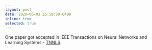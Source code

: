 ```yaml
---
layout: post
date: 2020-06-01 15:59:00-0400
inline: true
selected: true
---
```


One paper got accepted in IEEE Transactions on Neural Networks and Learning Systems - [TNNLS](https://cis.ieee.org/publications/t-neural-networks-and-learning-systems).